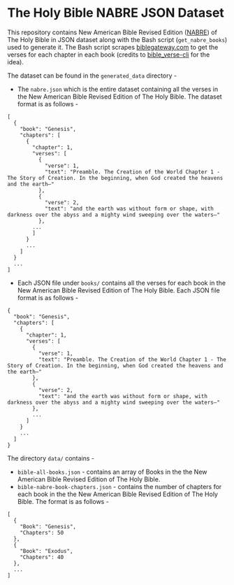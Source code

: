 # The Holy Bible NABRE JSON Dataset

This repository contains New American Bible Revised Edition ([NABRE](https://www.biblegateway.com/versions/New-American-Bible-Revised-Edition-NABRE-Bible/)) of The Holy Bible in JSON dataset along with the Bash script (`get_nabre_books`) used to generate it.
The Bash script scrapes [biblegateway.com](https://www.biblegateway.com/versions/New-American-Bible-Revised-Edition-NABRE-Bible/#booklist) to get the verses for each chapter in each book (credits to [bible_verse-cli](https://github.com/RaynardGerraldo/bible_verse-cli) for the idea).

The dataset can be found in the `generated_data` directory - 
* The `nabre.json` which is the entire dataset containing all the verses in the New American Bible Revised Edition of The Holy Bible. The dataset format is as follows -
```
[
  {
    "book": "Genesis",
    "chapters": [
      {
        "chapter": 1,
        "verses": [
          {
            "verse": 1,
            "text": "Preamble. The Creation of the World Chapter 1 - The Story of Creation. In the beginning, when God created the heavens and the earth—"
          },
          {
            "verse": 2,
            "text": "and the earth was without form or shape, with darkness over the abyss and a mighty wind sweeping over the waters—"
          },
        ...
        ]
      }
      ...
    ]
  }
  ...
]
```
* Each JSON file under `books/` contains all the verses for each book in the New American Bible Revised Edition of The Holy Bible. Each JSON file format is as follows -
```
{
  "book": "Genesis",
  "chapters": [
    {
      "chapter": 1,
      "verses": [
        {
          "verse": 1,
          "text": "Preamble. The Creation of the World Chapter 1 - The Story of Creation. In the beginning, when God created the heavens and the earth—"
        },
        {
          "verse": 2,
          "text": "and the earth was without form or shape, with darkness over the abyss and a mighty wind sweeping over the waters—"
        },
        ...
      ]
    }
    ...
  ]
}
```

The directory `data/` contains -
* `bible-all-books.json` - contains an array of Books in the the New American Bible Revised Edition of The Holy Bible.
* `bible-nabre-book-chapters.json` - contains the number of chapters for each book in the the New American Bible Revised Edition of The Holy Bible. The format is as follows -
```
[
  {
    "Book": "Genesis",
    "Chapters": 50
  },
  {
    "Book": "Exodus",
    "Chapters": 40
  },
  ...
]
```
